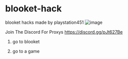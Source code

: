 # blooket-hack
blooket hacks made by playstation451
![image](https://user-images.githubusercontent.com/98996547/223555454-1dd3f338-c0b8-477f-a8cd-724c50b092ac.png)




Join The Discord For Proxys
https://discord.gg/pJt627Be

1. go to blooket



2. go to a game



